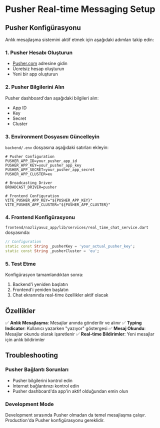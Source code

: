 # Pusher Real-time Messaging Setup

## Pusher Konfigürasyonu

Anlık mesajlaşma sistemini aktif etmek için aşağıdaki adımları takip edin:

### 1. Pusher Hesabı Oluşturun
- [Pusher.com](https://pusher.com) adresine gidin
- Ücretsiz hesap oluşturun
- Yeni bir app oluşturun

### 2. Pusher Bilgilerini Alın
Pusher dashboard'dan aşağıdaki bilgileri alın:
- App ID
- Key
- Secret
- Cluster

### 3. Environment Dosyasını Güncelleyin
`backend/.env` dosyasına aşağıdaki satırları ekleyin:

```env
# Pusher Configuration
PUSHER_APP_ID=your_pusher_app_id
PUSHER_APP_KEY=your_pusher_app_key
PUSHER_APP_SECRET=your_pusher_app_secret
PUSHER_APP_CLUSTER=eu

# Broadcasting Driver
BROADCAST_DRIVER=pusher

# Frontend Configuration
VITE_PUSHER_APP_KEY="${PUSHER_APP_KEY}"
VITE_PUSHER_APP_CLUSTER="${PUSHER_APP_CLUSTER}"
```

### 4. Frontend Konfigürasyonu
`frontend/nazliyavuz_app/lib/services/real_time_chat_service.dart` dosyasında:

```dart
// Configuration
static const String _pusherKey = 'your_actual_pusher_key';
static const String _pusherCluster = 'eu';
```

### 5. Test Etme
Konfigürasyon tamamlandıktan sonra:
1. Backend'i yeniden başlatın
2. Frontend'i yeniden başlatın
3. Chat ekranında real-time özellikler aktif olacak

## Özellikler

✅ **Anlık Mesajlaşma**: Mesajlar anında gönderilir ve alınır
✅ **Typing Indicator**: Kullanıcı yazarken "yazıyor" göstergesi
✅ **Mesaj Okundu**: Mesajlar okundu olarak işaretlenir
✅ **Real-time Bildirimler**: Yeni mesajlar için anlık bildirimler

## Troubleshooting

### Pusher Bağlantı Sorunları
- Pusher bilgilerini kontrol edin
- Internet bağlantınızı kontrol edin
- Pusher dashboard'da app'in aktif olduğundan emin olun

### Development Mode
Development sırasında Pusher olmadan da temel mesajlaşma çalışır.
Production'da Pusher konfigürasyonu gereklidir.
